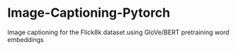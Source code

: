 # Image-Captioning-Pytorch
Image captioning for the Flick8k dataset using GloVe/BERT pretraining word embeddings
